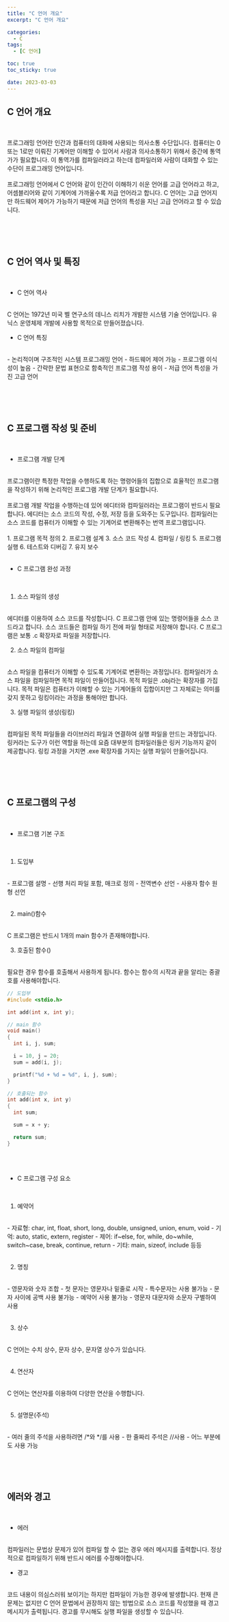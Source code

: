 ```yaml
---
title: "C 언어 개요"
excerpt: "C 언어 개요"

categories:
  - C
tags:
  - [C 언어]

toc: true
toc_sticky: true

date: 2023-03-03
---
```


## C 언어 개요
<br>

프로그래밍 언어란 인간과 컴퓨터의 대화에 사용되는 의사소통 수단입니다. 컴퓨터는 0 또는 1로만 이뤄진 기계어만 이해할 수 있어서 사람과 의사소통하기 위해서 중간에 통역가가 필요합니다. 이 통역가를 컴파일러라고 하는데 컴파일러와 사람이 대화할 수 있는 수단이 프로그래밍 언어입니다.
<br><br>
프로그래밍 언어에서 C 언어와 같이 인간이 이해하기 쉬운 언어를 고급 언어라고 하고, 어셈블리어와 같이 기계어에 가까울수록 저급 언어라고 합니다. C 언어는 고급 언어지만 하드웨어 제어가 가능하기 때문에 저급 언어의 특성을 지닌 고급 언어라고 할 수 있습니다.

<br><br><br>

## C 언어 역사 및 특징
<br>

* C 언어 역사
<br>
C 언어는 1972년 미국 벨 연구소의 데니스 리치가 개발한 시스템 기술 언어입니다. 유닉스 운영체제 개발에 사용할 목적으로 만들어졌습니다.
<br>

* C 언어 특징
<br>
  - 논리적이며 구조적인 시스템 프로그래밍 언어
  - 하드웨어 제어 가능
  - 프로그램 이식성이 높음
  - 간략한 문법 표현으로 함축적인 프로그램 작성 용이
  - 저급 언어 특성을 가진 고급 언어

<br><br><br>

## C 프로그램 작성 및 준비
<br>

* 프로그램 개발 단계
<br>
프로그램이란 특정한 작업을 수행하도록 하는 명령어들의 집합으로 효율적인 프로그램을 작성하기 위해 논리적인 프로그램 개발 단계가 필요합니다.
<br><br>
프로그램 개발 작업을 수행하는데 있어 에디터와 컴파일러라는 프로그램이 반드시 필요합니다. 에디터는 소스 코드의 작성, 수정, 저장 등을 도와주는 도구입니다. 컴파일러는 소스 코드를 컴퓨터가 이해할 수 있는 기계어로 변환해주는 번역 프로그램입니다.
<br><br>
  1. 프로그램 목적 정의
  2. 프로그램 설계
  3. 소스 코드 작성
  4. 컴파일 / 링킹
  5. 프로그램 실행
  6. 테스트와 디버깅
  7. 유지 보수
  <br>

<br>
  
* C 프로그램 완성 과정
<br>

  1. 소스 파일의 생성
  <br>
  에디터를 이용하여 소스 코드를 작성합니다. C 프로그램 안에 있는 명령어들을 소스 코드라고 합니다. 소스 코드들은 컴파일 하기 전에 파일 형태로 저장해야 합니다. C 프로그램은 보통 .c 확장자로 파일을 저장합니다.
  <br>

  2. 소스 파일의 컴파일
  <br>
  소스 파일을 컴퓨터가 이해할 수 있도록 기계어로 변환하는 과정입니다. 컴파일러가 소스 파일을 컴파일하면 목적 파일이 만들어집니다. 목적 파일은 .obj라는 확장자를 가집니다. 목적 파일은 컴퓨터가 이해할 수 있는 기계어들의 집합이지만 그 자체로는 의미를 갖지 못하고 링킹이라는 과정을 통해야만 합니다.
  <br>

  3. 실행 파일의 생성(링킹)
  <br>
  컴파일된 목적 파일들을 라이브러리 파일과 연결하여 실행 파일을 만드는 과정입니다. 링커라는 도구가 이런 역할을 하는데 요즘 대부분의 컴파일러들은 링커 기능까지 같이 제공합니다. 링킹 과정을 거치면 .exe 확장자를 가지는 실행 파일이 만들어집니다.

<br><br><br>

## C 프로그램의 구성
<br>

* 프로그램 기본 구조
<br>

  1. 도입부
  <br>
    - 프로그램 설명
    - 선행 처리 파일 포함, 매크로 정의
    - 전역변수 선언
    - 사용자 함수 원형 선언
  <br><br>

  2. main()함수
  <br>
  C 프로그램은 반드시 1개의 main 함수가 존재해야합니다.
  <br>

  3. 호출된 함수()
  <br>
  필요한 경우 함수를 호출해서 사용하게 됩니다. 함수는 함수의 시작과 끝을 알리는 중괄호를 사용해야합니다.
  <br>

  ``` C
  // 도입부
  #include <stdio.h>

  int add(int x, int y);

  // main 함수
  void main()
  {
    int i, j, sum;

    i = 10, j = 20;
    sum = add(i, j);

    printf("%d + %d = %d", i, j, sum);
  }

  // 호출되는 함수
  int add(int x, int y)
  {
    int sum;

    sum = x + y;

    return sum;
  }
  ```

<br><br>

* C 프로그램 구성 요소
<br>

  1. 예약어
  <br>
    - 자료형: char, int, float, short, long, double, unsigned, union, enum, void
    - 기억: auto, static, extern, register
    - 제어: if~else, for, while, do~while, switch~case, break, continue, return
    - 기타: main, sizeof, include 등등
    <br><br>

  2. 명칭
  <br>
    - 영문자와 숫자 조합
    - 첫 문자는 영문자나 밑줄로 시작
    - 특수문자는 사용 불가능
    - 문자 사이에 공백 사용 불가능
    - 예약어 사용 불가능
    - 영문자 대문자와 소문자 구별하여 사용
    <br><br>

  3. 상수
  <br>
  C 언어는 수치 상수, 문자 상수, 문자열 상수가 있습니다.
  <br><br>

  4. 연산자
  <br>
  C 언어는 연산자를 이용하여 다양한 연산을 수행합니다.
  <br><br>

  5. 설명문(주석)
  <br>
  - 여러 줄의 주석을 사용하려면 /*와 */를 사용
  - 한 줄짜리 주석은 //사용
  - 어느 부분에도 사용 가능

<br><br><br>

## 에러와 경고
<br>

* 에러
<br>
컴파일러는 문법상 문제가 있어 컴파일 할 수 없는 경우 에러 메시지를 출력합니다. 정상적으로 컴파일하기 위해 반드시 에러를 수정해야합니다.
<br>

* 경고
<br>
코드 내용이 의심스러워 보이기는 하지만 컴파일이 가능한 경우에 발생합니다. 현재 큰 문제는 없지만 C 언어 문법에서 권장하지 않는 방법으로 소스 코드를 작성했을 때 경고 메시지가 출력됩니다. 경고를 무시해도 실행 파일을 생성할 수 있습니다.